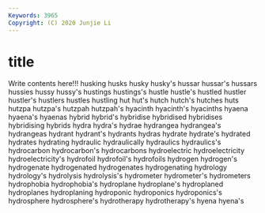 ```yaml
---
Keywords: 3965
Copyright: (C) 2020 Junjie Li
---
```


# title

Write contents here!!!
husking 
husks
husky 
husky's 
hussar 
hussar's 
hussars 
hussies 
hussy 
hussy's 
hustings 
hustings's
hustle 
hustle's 
hustled 
hustler 
hustler's 
hustlers 
hustles 
hustling 
hut 
hut's
hutch 
hutch's 
hutches 
huts 
hutzpa 
hutzpa's 
hutzpah 
hutzpah's 
hyacinth 
hyacinth's
hyacinths 
hyaena 
hyaena's 
hyaenas 
hybrid 
hybrid's 
hybridise 
hybridised 
hybridises 
hybridising
hybrids 
hydra 
hydra's 
hydrae 
hydrangea 
hydrangea's 
hydrangeas 
hydrant 
hydrant's 
hydrants
hydras 
hydrate 
hydrate's 
hydrated 
hydrates 
hydrating 
hydraulic 
hydraulically 
hydraulics 
hydraulics's
hydrocarbon 
hydrocarbon's 
hydrocarbons 
hydroelectric 
hydroelectricity 
hydroelectricity's 
hydrofoil 
hydrofoil's 
hydrofoils 
hydrogen
hydrogen's 
hydrogenate 
hydrogenated 
hydrogenates 
hydrogenating 
hydrology 
hydrology's 
hydrolysis 
hydrolysis's 
hydrometer
hydrometer's 
hydrometers 
hydrophobia 
hydrophobia's 
hydroplane 
hydroplane's 
hydroplaned 
hydroplanes 
hydroplaning 
hydroponic
hydroponics 
hydroponics's 
hydrosphere 
hydrosphere's 
hydrotherapy 
hydrotherapy's 
hyena 
hyena's 
